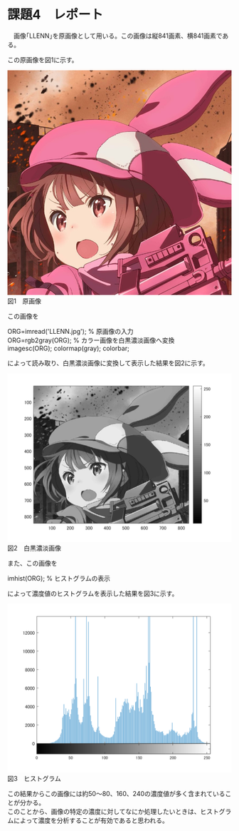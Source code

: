 # 課題4　レポート

　画像｢LLENN｣を原画像として用いる。この画像は縦841画素、横841画素である。

この原画像を図1に示す。

![原画像](https://github.com/ryo-akaiwa/gazou_kadai/blob/master/image04/LLENN.jpg?raw=true)  
図1　原画像

この画像を

ORG=imread('LLENN.jpg'); % 原画像の入力  
ORG=rgb2gray(ORG); % カラー画像を白黒濃淡画像へ変換  
imagesc(ORG); colormap(gray); colorbar;

によって読み取り、白黒濃淡画像に変換して表示した結果を図2に示す。

![原画像](https://github.com/ryo-akaiwa/gazou_kadai/blob/master/image04/kadai4_1.png?raw=true)
図2　白黒濃淡画像

また、この画像を

imhist(ORG); % ヒストグラムの表示

によって濃度値のヒストグラムを表示した結果を図3に示す。

![原画像](https://github.com/ryo-akaiwa/gazou_kadai/blob/master/image04/kadai4_2.png?raw=true)
図3　ヒストグラム

この結果からこの画像には約50～80、160、240の濃度値が多く含まれていることが分かる。  
このことから、画像の特定の濃度に対してなにか処理したいときは、ヒストグラムによって濃度を分析することが有効であると思われる。

